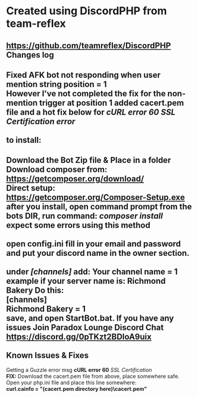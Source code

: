 Created using DiscordPHP from team-reflex
======

https://github.com/teamreflex/DiscordPHP<br>
Changes log
------
Fixed AFK bot not responding when user mention string position = 1<br>
However I've not completed the fix for the non-mention trigger at position 1
added cacert.pem file and a hot fix below for *cURL error 60 SSL Certification error*<br><br>
to install:
------

Download the Bot Zip file & Place in a folder<br>
Download composer from: https://getcomposer.org/download/<br>
**Direct setup: https://getcomposer.org/Composer-Setup.exe** <Br>
after you install, open command prompt from the bots DIR, run command: *composer install*<br>
**expect some errors using this method**<br><br>
open **config.ini** fill in your email and password and put your discord name in the owner section.<br>
<br>
under *[channels]* add: Your channel name = 1<br>
example if your server name is: Richmond Bakery Do this: <br>
**[channels]** <br>
**Richmond Bakery = 1** <br>
save, and open **StartBot.bat**. If you have any issues Join Paradox Lounge Discord Chat<br>
https://discord.gg/0pTKzt2BDIoA9uix<br><br>
Known Issues & Fixes
------
Getting a Guzzle error msg **cURL error 60** *SSL Certification*<br>
**FIX:** Download the cacert.pem file from above, place somewhere safe.<br>
Open your php.ini file and place this line somewhere:<br>
**curl.cainfo = "(cacert.pem directory here)\cacert.pem"**<br>
